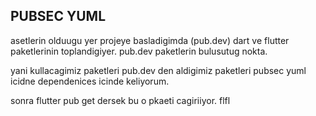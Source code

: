 ## PUBSEC YUML 
asetlerin olduugu yer
projeye basladigimda (pub.dev) dart ve flutter  paketlerinin toplandigiyer.
pub.dev paketlerin bulusutug nokta.

yani kullacagimiz paketleri pub.dev den aldigimiz paketleri pubsec yuml icidne dependenices icinde keliyorum.

sonra flutter pub get dersek bu o pkaeti cagiriiyor.
flfl